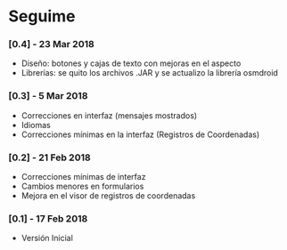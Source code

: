 # Seguime 

### [0.4] - 23 Mar 2018
* Diseño: botones y cajas de texto con mejoras en el aspecto
* Librerías: se quito los archivos .JAR y se actualizo la librería osmdroid

### [0.3] - 5 Mar 2018
* Correcciones en interfaz (mensajes mostrados)
* Idiomas
* Correcciones mínimas en la interfaz (Registros de Coordenadas)

### [0.2] - 21 Feb 2018
* Correcciones mínimas de interfaz
* Cambios menores en formularios
* Mejora en el visor de registros de coordenadas


### [0.1] - 17 Feb 2018
* Versión Inicial
